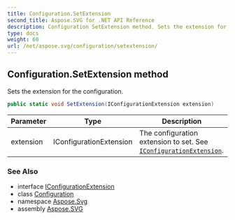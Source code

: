 ```yaml
---
title: Configuration.SetExtension
second_title: Aspose.SVG for .NET API Reference
description: Configuration SetExtension method. Sets the extension for the configuration
type: docs
weight: 60
url: /net/aspose.svg/configuration/setextension/
---
```

## Configuration.SetExtension method

Sets the extension for the configuration.

```csharp
public static void SetExtension(IConfigurationExtension extension)
```

| Parameter | Type | Description |
| --- | --- | --- |
| extension | IConfigurationExtension | The configuration extension to set. See [`IConfigurationExtension`](../../iconfigurationextension/). |

### See Also

* interface [IConfigurationExtension](../../iconfigurationextension/)
* class [Configuration](../)
* namespace [Aspose.Svg](../../../aspose.svg/)
* assembly [Aspose.SVG](../../../)

